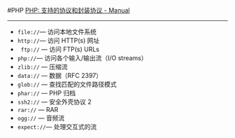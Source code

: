 #PHP 
[PHP: 支持的协议和封装协议 - Manual](https://www.php.net/manual/zh/wrappers.php)
***
-   `file://`— 访问本地文件系统
-   `http://`— 访问 HTTP(s) 网址
-  ` ftp://` — 访问 FTP(s) URLs
-   `php://`— 访问各个输入/输出流（I/O streams）
-   `zlib://` — 压缩流
-   `data://` — 数据（RFC 2397）
-   `glob://` — 查找匹配的文件路径模式
-   `phar://` — PHP 归档
-   `ssh2://` — 安全外壳协议 2
-   `rar://` — RAR
-   `ogg://` — 音频流
-   `expect://`— 处理交互式的流